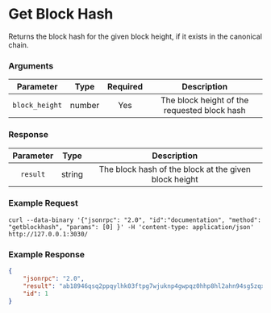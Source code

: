 # Get Block Hash
Returns the block hash for the given block height, if it exists in the canonical chain.

### Arguments

|    Parameter   |  Type  | Required |                  Description                 |
|:--------------:|:------:|:--------:|:--------------------------------------------:|
| `block_height` | number |    Yes   | The block height of the requested block hash |

### Response

| Parameter |  Type  |                      Description                      |
|:---------:|:------:|:-----------------------------------------------------:|
| `result`  | string | The block hash of the block at the given block height |

### Example Request
```ignore
curl --data-binary '{"jsonrpc": "2.0", "id":"documentation", "method": "getblockhash", "params": [0] }' -H 'content-type: application/json' http://127.0.0.1:3030/
```

### Example Response
```json
{
    "jsonrpc": "2.0",
    "result": "ab18946qsq2ppqylhk03ftpg7wjuknp4gwpqz0hhp8hl2ahn94sg5zqxd8qw8",
    "id": 1
}
```